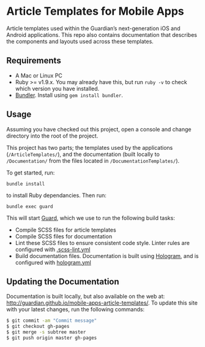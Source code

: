 # Article Templates for Mobile Apps
Article templates used within the Guardian’s next-generation iOS and Android applications. This repo also contains documentation that describes the components and layouts used across these templates.

## Requirements
* A Mac or Linux PC
* Ruby >= v1.9.x. You may already have this, but run `ruby -v` to check which version you have installed.
* [Bundler](http://bundler.io). Install using `gem install bundler`.

## Usage
Assuming you have checked out this project, open a console and change directory into the root of the project.

This project has two parts; the templates used by the applications (`/ArticleTemplates/`), and the documentation (built locally to `/Documentation/` from the files located in `/DocumentationTemplates/`).

To get started, run:

`bundle install`

to install Ruby dependancies. Then run:

`bundle exec guard`

This will start [Guard](https://github.com/guard/guard), which we use to run the following build tasks:

* Compile SCSS files for article templates
* Compile SCSS files for documentation
* Lint these SCSS files to ensure consistent code style. Linter rules are configured with [.scss-lint.yml](ArticleTemplates/assets/scss/.scss-lint.yml)
* Build documentation files. Documentation is built using [Hologram](https://github.com/trulia/hologram), and is configured with [hologram.yml](hologram.yml)

## Updating the Documentation
Documentation is built locally, but also available on the web at: http://guardian.github.io/mobile-apps-article-templates/. To update this site with your latest changes, run the following commands:

```bash
$ git commit -am "Commit message"
$ git checkout gh-pages
$ git merge -s subtree master
$ git push origin master gh-pages
```
